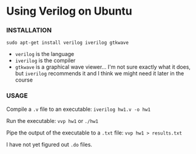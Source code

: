 # Using Verilog on Ubuntu


### INSTALLATION

`sudo apt-get install verilog iverilog gtkwave`

* `verilog` is the language
* `iverilog` is the compiler
* `gtkwave` is a graphical wave viewer... I'm not sure exactly what it does, but `iverilog` recommends it and I think we might need it later in the course


### USAGE

Compile a `.v` file to an executable:
`iverilog hw1.v -o hw1`

Run the executable:
`vvp hw1` or `./hw1`

Pipe the output of the executable to a `.txt` file:
`vvp hw1 > results.txt`

I have not yet figured out `.do` files.
